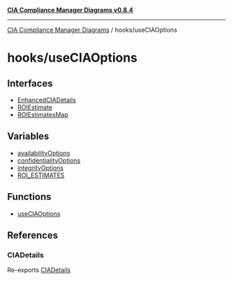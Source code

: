 [**CIA Compliance Manager Diagrams v0.8.4**](../../README.md)

***

[CIA Compliance Manager Diagrams](../../modules.md) / hooks/useCIAOptions

# hooks/useCIAOptions

## Interfaces

- [EnhancedCIADetails](interfaces/EnhancedCIADetails.md)
- [ROIEstimate](interfaces/ROIEstimate.md)
- [ROIEstimatesMap](interfaces/ROIEstimatesMap.md)

## Variables

- [availabilityOptions](variables/availabilityOptions.md)
- [confidentialityOptions](variables/confidentialityOptions.md)
- [integrityOptions](variables/integrityOptions.md)
- [ROI\_ESTIMATES](variables/ROI_ESTIMATES.md)

## Functions

- [useCIAOptions](functions/useCIAOptions.md)

## References

### CIADetails

Re-exports [CIADetails](../../types/cia/interfaces/CIADetails.md)
